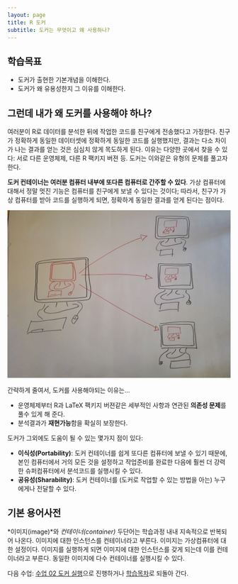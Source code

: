 ```yaml
---
layout: page
title: R 도커
subtitle: 도커는 무엇이고 왜 사용하나?
---
```



## 학습목표 
- 도커가 출현한 기본개념을 이해한다. 
- 도커가 왜 유용성한지 그 이유를 이해한다.


## 그런데 내가 왜 도커를 사용해야 하나?

여러분이 R로 데이터를 분석한 뒤에 작업한 코드를 친구에게 전송했다고 가정한다.
친구가 정확하게 동일한 데이터셋에 정확하게 동일한 코드를 실행했지만, 결과는 다소 
차이가 나는 결과를 얻는 것은 심심치 않게 목도하게 된다.
이유는 다양한 곳에서 찾을 수 있다: 서로 다른 운영체제, 다른 R 팩키지 버젼 등.
도커는 이와같은 유형의 문제를 풀고자 한다.


**도커 컨테이너는 여러분 컴퓨터 내부에 또다른 컴퓨터로 간주할 수 있다**. 
가상 컴퓨터에 대해서 정말 멋진 기능은 컴퓨터를 친구에게 보낼 수 있다는 것이다;
따라서, 친구가 가상 컴퓨터를 받아 코드를 실행하게 되면, 정확하게 동일한 결과를 얻게 된다는 점이다.

![컴퓨터 구상개념(Computerception)](fig/computer.jpg)

간략하게 줄여서, 도커를 사용해야되는 이유는...


- 운영체제부터 R과 LaTeX 팩키지 버젼같은 세부적인 사항과 연관된 **의존성 문제**를 풀수 있게 해 준다.
- 분석결과가 **재현가능**함을 확실히 보장한다.

도커가 그외에도 도움이 될 수 있는 몇가지 점이 있다:

- **이식성(Portability)**: 도커 컨테이너를 쉽게 또다른 컴퓨터에 보낼 수 있기 때문에,
본인 컴퓨터에서 거의 모든 것을 설정하고 작업준비를 완료한 다음에 훨씬 더 강력한
슈퍼컴퓨터에서 분석코드를 실행시킬 수 있다.
- **공유성(Sharability)**: 도커 컨테이너를 (도커로 작업할 수 있는 방법을 아는) 누구에게나 전달할 수 있다.

## 기본 용어사전

*이미지(image)*와 *컨테이너(container)* 두단어는 학습과정 내내 지속적으로 반복되어 나온다.
이미지에 대한 인스턴스를 컨테이너라고 부른다. 이미지는 가상컴퓨터에 대한 설정이다.
이미지를 실행하게 되면 이미지에 대한 인스턴스를 갖게 되는데 이를 컨테이너라고 부른다.
동일한 이미지에 다수 컨테이너를 실행시킬 수 있다.


다음 수업: [수업 02 도커 실행](02-Launching-Docker.html)으로 진행하거나 
[학습목차](index.html)로 되돌아 간다.
